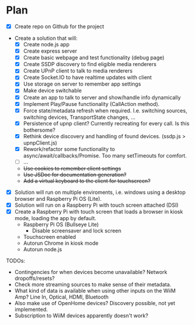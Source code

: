 # Plan

- [x] Create repo on Github for the project
- Create a solution that will:
  - [x] Create node.js app
  - [x] Create express server
  - [x] Create basic webpage and test functionality (debug page)
  - [x] Create SSDP discovery to find eligible media renderers
  - [x] Create UPnP client to talk to media renderers
  - [x] Create Socket.IO to have realtime updates with client
  - [x] Use storage on server to remember app settings
  - [x] Make device switchable
  - [x] Create an app to talk to server and show/handle info dynamically
  - [x] Implement Play/Pause functionality (CallAction method).
  - [x] Force state/metadata refresh when required. I.e. switching sources, switching devices, TransportState changes, ...
  - [x] Persistence of upnp client? Currently recreating for every call. Is this bothersome?
  - [x] Rethink device discovery and handling of found devices. (ssdp.js > upnpClient.js)
  - [x] Rework/refactor some functionality to async/await/callbacks/Promise. Too many setTimeouts for comfort.
  - [ ] ...
  - ~~Use cookies to remember client settings~~
  - ~~Use JSDoc for documentation generation?~~
  - ~~Add a virtual keyboard to the client for touchscreen?~~

- [x] Solution will run on multiple enviroments, i.e. windows using a desktop browser and Raspberry Pi OS (Lite).
- [x] Solution will run on a Raspberry Pi with touch screen attached (DSI)
- [x] Create a Raspberry Pi with touch screen that loads a browser in kiosk mode, loading the app by default.
  - Raspberry Pi OS (Bullseye Lite)
    - Disable screensaver and lock screen
  - Touchscreen enabled
  - Autorun Chrome in kiosk mode
  - Autorun node.js

TODOs:

- Contingencies for when devices become unavailable? Network dropoffs/resets?
- Check more streaming sources to make sense of their metadata.
- What kind of data is available when using other inputs on the WiiM Amp? Line In, Optical, HDMI, Bluetooth
- Also make use of OpenHome devices? Discovery possible, not yet implemented.
- Subscription to WiiM devices apparently doesn't work?
